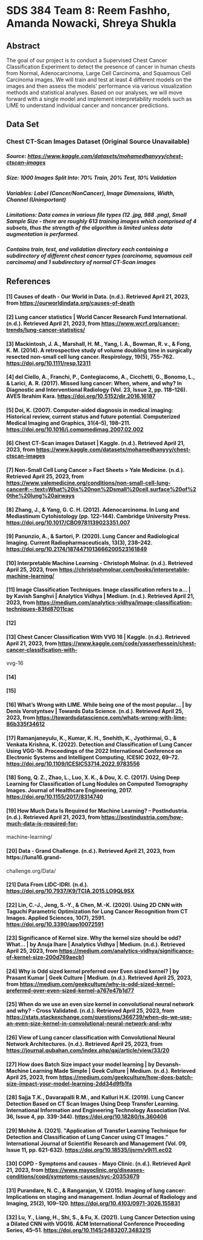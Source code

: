 # SDS 384 Team 8: Reem Fashho, Amanda Nowacki, Shreya Shukla 

## Abstract
The goal of our project is to conduct a Supervised Chest Cancer Classification Experiment to detect the presence of cancer in human chests from Normal, Adenocarcinoma, Large Cell Carcinoma, and Squamous Cell Carcinoma images. We will train and test at least 4 different models on the images and then assess the models' performance via various visualization methods and statistical analyses. Based on our analyses, we will move forward with a single model and implement interpretability models such as LIME to understand individual cancer and noncancer predictions. 

## Data Set 

### Chest CT-Scan Images Dataset (Original Source Unavailable) 
##### Source: https://www.kaggle.com/datasets/mohamedhanyyy/chest-ctscan-images
##### Size: 1000 Images Split Into: 70% Train, 20% Test, 10% Validation
##### Variables: Label (Cancer/NonCancer), Image Dimensions, Width, Channel (Unimportant)
##### Limitations: Data comes in various file types (12 .jpg, 988 .png), Small Sample Size - there are roughly 613 training images which comprised of 4 subsets, thus the strength of the algorithm is limited unless data augmentation is performed. 
##### Contains train, test, and validation directory each containing a subdirectory of different chest cancer types (carcinoma, squamous cell carcinoma) and 1 subdirectory of normal CT-Scan images


## References 

#### [1] Causes of death - Our World in Data. (n.d.). Retrieved April 21, 2023, from https://ourworldindata.org/causes-of-death

#### [2] Lung cancer statistics | World Cancer Research Fund International. (n.d.). Retrieved April 21, 2023, from https://www.wcrf.org/cancer-trends/lung-cancer-statistics/

#### [3] Mackintosh, J. A., Marshall, H. M., Yang, I. A., Bowman, R. v., & Fong, K. M. (2014). A retrospective study of volume doubling time in surgically resected non-small cell lung cancer. Respirology, 19(5), 755–762. https://doi.org/10.1111/resp.12311

#### [4] del Ciello, A., Franchi, P., Contegiacomo, A., Cicchetti, G., Bonomo, L., & Larici, A. R. (2017). Missed lung cancer: When, where, and why? In Diagnostic and Interventional Radiology (Vol. 23, Issue 2, pp. 118–126). AVES Ibrahim Kara. https://doi.org/10.5152/dir.2016.16187

#### [5] Doi, K. (2007). Computer-aided diagnosis in medical imaging: Historical review, current status and future potential. Computerized Medical Imaging and Graphics, 31(4–5), 198–211. https://doi.org/10.1016/j.compmedimag.2007.02.002

#### [6] Chest CT-Scan images Dataset | Kaggle. (n.d.). Retrieved April 21, 2023, from https://www.kaggle.com/datasets/mohamedhanyyy/chest-ctscan-images

#### [7] Non-Small Cell Lung Cancer > Fact Sheets > Yale Medicine. (n.d.). Retrieved April 25, 2023, from https://www.yalemedicine.org/conditions/non-small-cell-lung-cancer#:~:text=What%20is%20non%2Dsmall%20cell,surface%20of%20the%20lung%20airways

#### [8] Zhang, J., & Yang, G. C. H. (2012). Adenocarcinoma. In Lung and Mediastinum Cytohistology (pp. 122–144). Cambridge University Press. https://doi.org/10.1017/CBO9781139023351.007

#### [9] Panunzio, A., & Sartori, P. (2020). Lung Cancer and Radiological Imaging. Current Radiopharmaceuticals, 13(3), 238–242. https://doi.org/10.2174/1874471013666200523161849

#### [10] Interpretable Machine Learning - Christoph Molnar. (n.d.). Retrieved April 25, 2023, from https://christophmolnar.com/books/interpretable-machine-learning/

#### [11]  Image Classification Techniques. Image classification refers to a… | by Kavish Sanghvi | Analytics Vidhya | Medium. (n.d.). Retrieved April 21, 2023, from https://medium.com/analytics-vidhya/image-classification-techniques-83fd87011cac

#### [12]

#### [13] Chest Cancer Classification With VVG 16 | Kaggle. (n.d.). Retrieved April 21, 2023, from https://www.kaggle.com/code/yasserhessein/chest-cancer-classification-with-
vvg-16

#### [14]

#### [15]

#### [16] What’s Wrong with LIME. While being one of the most popular… | by Denis Vorotyntsev | Towards Data Science. (n.d.). Retrieved April 25, 2023, from https://towardsdatascience.com/whats-wrong-with-lime-86b335f34612

#### [17] Ramanjaneyulu, K., Kumar, K. H., Snehith, K., Jyothirmai, G., & Venkata Krishna, K. (2022). Detection and Classification of Lung Cancer Using VGG-16. Proceedings of the 2022 International Conference on Electronic Systems and Intelligent Computing, ICESIC 2022, 69–72. https://doi.org/10.1109/ICESIC53714.2022.9783556

#### [18] Song, Q. Z., Zhao, L., Luo, X. K., & Dou, X. C. (2017). Using Deep Learning for Classification of Lung Nodules on Computed Tomography Images. Journal of Healthcare Engineering, 2017. https://doi.org/10.1155/2017/8314740

#### [19] How Much Data Is Required for Machine Learning? – PostIndustria. (n.d.). Retrieved April 21, 2023, from https://postindustria.com/how-much-data-is-required-for-
machine-learning/

#### [20] Data - Grand Challenge. (n.d.). Retrieved April 21, 2023, from https://luna16.grand-
challenge.org/Data/

#### [21] Data From LIDC-IDRI. (n.d.). https://doi.org/10.7937/K9/TCIA.2015.LO9QL9SX

#### [22] Lin, C.-J., Jeng, S.-Y., & Chen, M.-K. (2020). Using 2D CNN with Taguchi Parametric Optimization for Lung Cancer Recognition from CT Images. Applied Sciences, 10(7), 2591. https://doi.org/10.3390/app10072591

#### [23] Significance of Kernel size. Why the kernel size should be odd? What… | by Anuja Ihare | Analytics Vidhya | Medium. (n.d.). Retrieved April 25, 2023, from https://medium.com/analytics-vidhya/significance-of-kernel-size-200d769aecb1

#### [24] Why is Odd sized kernel preferred over Even sized kernel? | by Prasant Kumar | Geek Culture | Medium. (n.d.). Retrieved April 25, 2023, from https://medium.com/geekculture/why-is-odd-sized-kernel-preferred-over-even-sized-kernel-a767e47b1d77

#### [25] When do we use an even size kernel in convolutional neural network and why? - Cross Validated. (n.d.). Retrieved April 25, 2023, from https://stats.stackexchange.com/questions/366739/when-do-we-use-an-even-size-kernel-in-convolutional-neural-network-and-why

#### [26] View of Lung cancer classification with Convolutional Neural Network Architectures. (n.d.). Retrieved April 25, 2023, from https://journal.qubahan.com/index.php/qaj/article/view/33/20

#### [27] How does Batch Size impact your model learning | by Devansh- Machine Learning Made Simple | Geek Culture | Medium. (n.d.). Retrieved April 25, 2023, from https://medium.com/geekculture/how-does-batch-size-impact-your-model-learning-2dd34d9fb1fa

#### [28] Sajja T.K., Davarapalli R.M., and Kalluri H.K. (2019). Lung Cancer Detection Based on CT Scan Images Using Deep Transfer Learning. International Information and Engineering Technology Association (Vol. 36, Issue 4, pp. 339-344). https://doi.org/10.18280/ts.360406

#### [29] Mohite A. (2021). "Application of Transfer Learning Technique for Detection and Classification of Lung Cancer using CT Images." International Journal of Scientific Research and Management (Vol. 09, Issue 11, pp. 621-632). https://doi.org/10.18535/ijsrm/v9i11.ec02

#### [30] COPD - Symptoms and causes - Mayo Clinic. (n.d.). Retrieved April 21, 2023, from https://www.mayoclinic.org/diseases-conditions/copd/symptoms-causes/syc-20353679

#### [31] Purandare, N. C., & Rangarajan, V. (2015). Imaging of lung cancer: Implications on staging and management. Indian Journal of Radiology and Imaging, 25(2), 109–120. https://doi.org/10.4103/0971-3026.155831

#### [32] Lu, Y., Liang, H., Shi, S., & Fu, X. (2021). Lung Cancer Detection using a Dilated CNN with VGG16. ACM International Conference Proceeding Series, 45–51. https://doi.org/10.1145/3483207.3483215
